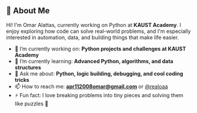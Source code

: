 ## 👤 About Me

Hi! I'm Omar Alattas, currently working on Python at **KAUST Academy**. I enjoy exploring how code can solve real-world problems, and I'm especially interested in automation, data, and building things that make life easier.

- 🔭 I’m currently working on: **Python projects and challenges at KAUST Academy**
- 🌱 I’m currently learning: **Advanced Python, algorithms, and data structures**
- 💬 Ask me about: **Python, logic building, debugging, and cool coding tricks**
- 📫 How to reach me: **apr112008omar@gmail.com** or [@realoaa](https://github.com/realoaa)
- ⚡ Fun fact: I love breaking problems into tiny pieces and solving them like puzzles 🧩
